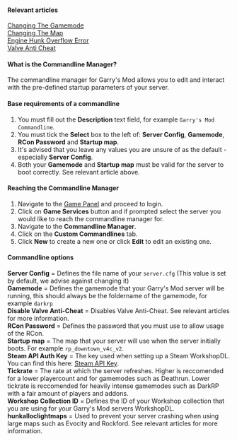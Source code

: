 #### Relevant articles
[Changing The Gamemode](https://help.hexanenetworks.com/garrys-mod/server-configuration/changing-the-gamemode)  
[Changing The Map](https://help.hexanenetworks.com/garrys-mod/server-configuration/changing-the-map)  
[Engine Hunk Overflow Error](https://help.hexanenetworks.com/garrys-mod/debugging/engine-hunk-overflow-error)  
[Valve Anti Cheat](https://support.steampowered.com/kb_article.php?p_faqid=370)  

#### What is the Commandline Manager?
The commandline manager for Garry's Mod allows you to edit and interact with the pre-defined startup parameters of your server.

#### Base requirements of a commandline
1. You must fill out the **Description** text field, for example ``Garry's Mod Commandline``.
2. You must tick the **Select** box to the left of: **Server Config**, **Gamemode**, **RCon Password** and **Startup map**.
3. It's advised that you leave any values you are unsure of as the default - especially **Server Config**.
4. Both your **Gamemode** and **Startup map** must be valid for the server to boot correctly. See relevant article above.

#### Reaching the Commandline Manager
1. Navigate to the [Game Panel](https://gamepanel.hexanenetworks.com) and proceed to login.
2. Click on **Game Services** button and if prompted select the server you would like to reach the commandline manager for.
3. Navigate to the **Commandline Manager**.
4. Click on the **Custom Commandlines** tab.
5. Click **New** to create a new one or click **Edit** to edit an existing one.

#### Commandline options
**Server Config** = Defines the file name of your ``server.cfg`` (This value is set by default, we advise against changing it)  
**Gamemode** = Defines the gamemode that your Garry's Mod server will be running, this should always be the foldername of the gamemode, for example ``darkrp``  
**Disable Valve Anti-Cheat** = Disables Valve Anti-Cheat. See relevant articles for more information.  
**RCon Password** = Defines the password that you must use to allow usage of the RCon.  
**Startup map** = The map that your server will use when the server initially boots. For example ``rp_downtown_v4c_v2``.  
**Steam API Auth Key** = The key used when setting up a Steam WorkshopDL. You can find this here: [Steam API Key](https://steamcommunity.com/dev/apikey).  
**Tickrate** = The rate at which the server refreshes. Higher is reccomended for a lower playercount and for gamemodes such as Deathrun. Lower tickrate is reccomended for heavily intense gamemodes such as DarkRP with a fair amount of players and addons.  
**Workshop Collection ID** = Defines the ID of your Workshop collection that you are using for your Garry's Mod servers WorkshopDL.  
**hunkalloclightmaps** = Used to prevent your server crashing when using large maps such as Evocity and Rockford. See relevant articles for more information.  